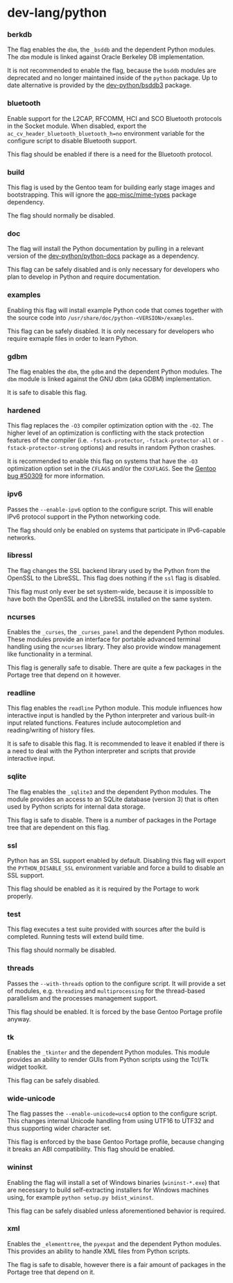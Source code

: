 # dev-lang/python

### berkdb
The flag enables the `dbm`, the `_bsddb` and the dependent Python modules. The `dbm` module is linked against Oracle Berkeley DB implementation.

It is not recommended to enable the flag, because the `bsddb` modules are deprecated and no longer maintained inside of the `python` package. Up to date alternative is provided by the [dev-python/bsddb3](../dev-python/bsddb3.md) package.

### bluetooth
Enable support for the L2CAP, RFCOMM, HCI and SCO Bluetooth protocols in the Socket module. When disabled, export the `ac_cv_header_bluetooth_bluetooth_h=no` environment variable for the configure script to disable Bluetooth support.

This flag should be enabled if there is a need for the Bluetooth protocol.

### build
This flag is used by the Gentoo team for building early stage images and bootstrapping. This will ignore the [app-misc/mime-types](../app-misc/mime-types.md) package dependency.

The flag should normally be disabled.

### doc
The flag will install the Python documentation by pulling in a relevant version of the [dev-python/python-docs](../dev-python/python-docs.md) package as a dependency.

This flag can be safely disabled and is only necessary for developers who plan to develop in Python and require documentation.

### examples
Enabling this flag will install example Python code that comes together with the source code into `/usr/share/doc/python-<VERSION>/examples`.

This flag can be safely disabled. It is only necessary for developers who require exmaple files in order to learn Python.

### gdbm
The flag enables the `dbm`, the `gdbm` and the dependent Python modules. The `dbm` module is linked against the GNU dbm (aka GDBM) implementation.

It is safe to disable this flag.

### hardened
This flag replaces the `-O3` compiler optimization option with the `-O2`. The higher level of an optimization is conflicting with the stack protection features of the compiler (i.e. `-fstack-protector`, `-fstack-protector-all` or `-fstack-protector-strong` options) and results in random Python crashes.

It is recommended to enable this flag on systems that have the `-O3` optimization option set in the `CFLAGS` and/or the `CXXFLAGS`. See the [Gentoo bug #50309](https://bugs.gentoo.org/50309) for more information.

### ipv6
Passes the `--enable-ipv6` option to the configure script. This will enable IPv6 protocol support in the Python networking code.

The flag should only be enabled on systems that participate in IPv6-capable networks.

### libressl
The flag changes the SSL backend library used by the Python from the OpenSSL to the LibreSSL. This flag does nothing if the `ssl` flag is disabled.

This flag must only ever be set system-wide, because it is impossible to have both the OpenSSL and the LibreSSL installed on the same system.

### ncurses
Enables the `_curses`, the `_curses_panel` and the dependent Python modules. These modules provide an interface for portable advanced terminal handling using the `ncurses` library. They also provide window management like functionality in a terminal.

This flag is generally safe to disable. There are quite a few packages in the Portage tree that depend on it however.

### readline
This flag enables the `readline` Python module. This module influences how interactive input is handled by the Python interpreter and various built-in input related functions. Features include autocompletion and reading/writing of history files.

It is safe to disable this flag. It is recommended to leave it enabled if there is a need to deal with the Python interpreter and scripts that provide interactive input.

### sqlite
The flag enables the `_sqlite3` and the dependent Python modules. The module provides an access to an SQLite database (version 3) that is often used by Python scripts for internal data storage.

This flag is safe to disable. There is a number of packages in the Portage tree that are dependent on this flag.

### ssl
Python has an SSL support enabled by default. Disabling this flag will export the `PYTHON_DISABLE_SSL` environment variable and force a build to disable an SSL support.

This flag should be enabled as it is required by the Portage to work properly.

### test
This flag executes a test suite provided with sources after the build is completed. Running tests will extend build time.

This flag should normally be disabled.

### threads
Passes the `--with-threads` option to the configure script. It will provide a set of modules, e.g. `threading` and `multiprocessing` for the thread-based parallelism and the processes management support.

This flag should be enabled. It is forced by the base Gentoo Portage profile anyway.

### tk
Enables the `_tkinter` and the dependent Python modules. This module provides an ability to render GUIs from Python scripts using the Tcl/Tk widget toolkit.

This flag can be safely disabled.

### wide-unicode
The flag passes the `--enable-unicode=ucs4` option to the configure script. This changes internal Unicode handling from using UTF16 to UTF32 and thus supporting wider character set.

This flag is enforced by the base Gentoo Portage profile, because changing it breaks an ABI compatibility. This flag should be enabled.

### wininst
Enabling the flag will install a set of Windows binaries (`wininst-*.exe`) that are necessary to build self-extracting installers for Windows machines using, for example `python setup.py bdist_wininst`.

This flag can be safely disabled unless aforementioned behavior is required.

### xml
Enables the `_elementtree`, the `pyexpat` and the dependent Python modules. This provides an ability to handle XML files from Python scripts.

The flag is safe to disable, however there is a fair amount of packages in the Portage tree that depend on it.
